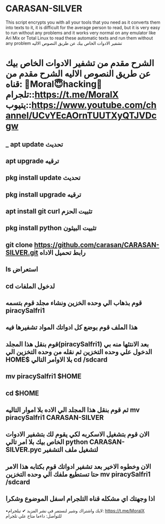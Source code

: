 # CARASAN-SILVER
This script encrypts you with all your tools that you need as it converts them into texts to it, it is difficult for the average person to read, but it is very easy to run without any problems and it works very normal on any emulator like Ari Mix or Total Linux to read these automatic texts and run them without any problem
تشفير الادوات الخاص بيك عن طريق النصوص الاليه

الشرح مقدم من تشفير الادوات الخاص بيك عن طريق النصوص الاليه
الشرح مقدم من قناه: 👑Moral😇hacking🎩
تلجرام::https://t.me/MoralX
يتيوب::https://www.youtube.com/channel/UCvYEcAOrnTUUTXyQTJVDcgw
=================================
_
apt update تحديث
-
apt upgrade ترقيه
-
pkg install update تحديث
-
pkg install upgrade ترقيه
-
apt install git curl تثبيت الحزم
-
pkg install python تثبيت البيثون
-
git clone https://github.com/carasan/CARASAN-SILVER.git رابط تحميل الاداه
-
ls استعراض
-
cd لدخول الملفات
-
قوم بذهاب الي وحده الخزين ونشاء مجلد قوم بتسمه piracySalfri1 
-
هذا الملف قوم بوضع كل ادواتك المواد تشفيرها فيه
-
قوم بنقل هذا المجلد(piracySalfri1) بعد الانتئها منه بي الدخول علي وحده التخزين ثم نقله من وحده التخزين الي HOME$ بلا الاوامر التالي
cd /sdcard
-
mv piracySalfri1 $HOME
-
cd $HOME
-
ثم قوم بنقل هذا المجلد الي الاده بلا اموار التاليه
mv piracySalfri1 CARASAN-SILVER
-
الان قوم بتشغيل الاسكربه لكي يقوم لك بتشفير الادوات الخاص بيك بلا امر تالي
python CARASAN-SILVER.pyc لتشغيل ملف التشفير
-
الان وخطوه الاخير بعد تشفير ادواتك قوم بكتابه هذا الامر حتا تستطيع ملفك الي وحده التخزين
mv piracySalfri1 /sdcard
-
اذا وجهتك اي مشكله قناه التلجرام اسفل الموضوع وشكرا
-
•لايك واشتراك وشير لنستمر في نشر المزيد ✔
تيلجرام: https://t.me/MoralX
للتواصل: داءما متاح علي تلجرام
